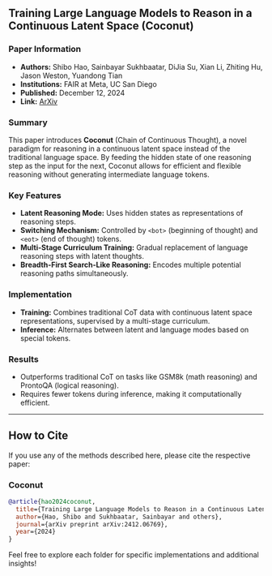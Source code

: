 ## **Training Large Language Models to Reason in a Continuous Latent Space (Coconut)**

### Paper Information
- **Authors:** Shibo Hao, Sainbayar Sukhbaatar, DiJia Su, Xian Li, Zhiting Hu, Jason Weston, Yuandong Tian
- **Institutions:** FAIR at Meta, UC San Diego
- **Published:** December 12, 2024
- **Link:** [ArXiv](https://arxiv.org/abs/2412.06769)

### Summary
This paper introduces **Coconut** (Chain of Continuous Thought), a novel paradigm for reasoning in a continuous latent space instead of the traditional language space. By feeding the hidden state of one reasoning step as the input for the next, Coconut allows for efficient and flexible reasoning without generating intermediate language tokens.

### Key Features
- **Latent Reasoning Mode:** Uses hidden states as representations of reasoning steps.
- **Switching Mechanism:** Controlled by `<bot>` (beginning of thought) and `<eot>` (end of thought) tokens.
- **Multi-Stage Curriculum Training:** Gradual replacement of language reasoning steps with latent thoughts.
- **Breadth-First Search-Like Reasoning:** Encodes multiple potential reasoning paths simultaneously.

### Implementation
- **Training:** Combines traditional CoT data with continuous latent space representations, supervised by a multi-stage curriculum.
- **Inference:** Alternates between latent and language modes based on special tokens.

### Results
- Outperforms traditional CoT on tasks like GSM8k (math reasoning) and ProntoQA (logical reasoning).
- Requires fewer tokens during inference, making it computationally efficient.

---

## How to Cite
If you use any of the methods described here, please cite the respective paper:

### Coconut
```bibtex
@article{hao2024coconut,
  title={Training Large Language Models to Reason in a Continuous Latent Space},
  author={Hao, Shibo and Sukhbaatar, Sainbayar and others},
  journal={arXiv preprint arXiv:2412.06769},
  year={2024}
}
```

Feel free to explore each folder for specific implementations and additional insights!


